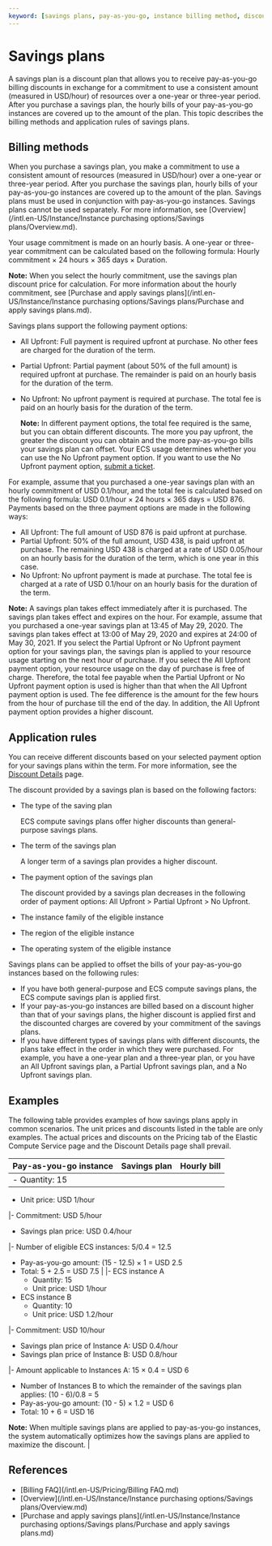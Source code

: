 ```yaml
---
keyword: [savings plans, pay-as-you-go, instance billing method, discount]
---
```


# Savings plans

A savings plan is a discount plan that allows you to receive pay-as-you-go billing discounts in exchange for a commitment to use a consistent amount \(measured in USD/hour\) of resources over a one-year or three-year period. After you purchase a savings plan, the hourly bills of your pay-as-you-go instances are covered up to the amount of the plan. This topic describes the billing methods and application rules of savings plans.

## Billing methods

When you purchase a savings plan, you make a commitment to use a consistent amount of resources \(measured in USD/hour\) over a one-year or three-year period. After you purchase the savings plan, hourly bills of your pay-as-you-go instances are covered up to the amount of the plan. Savings plans must be used in conjunction with pay-as-you-go instances. Savings plans cannot be used separately. For more information, see [Overview](/intl.en-US/Instance/Instance purchasing options/Savings plans/Overview.md).

Your usage commitment is made on an hourly basis. A one-year or three-year commitment can be calculated based on the following formula: Hourly commitment × 24 hours × 365 days × Duration.

**Note:** When you select the hourly commitment, use the savings plan discount price for calculation. For more information about the hourly commitment, see [Purchase and apply savings plans](/intl.en-US/Instance/Instance purchasing options/Savings plans/Purchase and apply savings plans.md).

Savings plans support the following payment options:

-   All Upfront: Full payment is required upfront at purchase. No other fees are charged for the duration of the term.
-   Partial Upfront: Partial payment \(about 50% of the full amount\) is required upfront at purchase. The remainder is paid on an hourly basis for the duration of the term.
-   No Upfront: No upfront payment is required at purchase. The total fee is paid on an hourly basis for the duration of the term.

    **Note:** In different payment options, the total fee required is the same, but you can obtain different discounts. The more you pay upfront, the greater the discount you can obtain and the more pay-as-you-go bills your savings plan can offset. Your ECS usage determines whether you can use the No Upfront payment option. If you want to use the No Upfront payment option, [submit a ticket](https://workorder-intl.console.aliyun.com/console.htm).


For example, assume that you purchased a one-year savings plan with an hourly commitment of USD 0.1/hour, and the total fee is calculated based on the following formula: USD 0.1/hour × 24 hours × 365 days = USD 876. Payments based on the three payment options are made in the following ways:

-   All Upfront: The full amount of USD 876 is paid upfront at purchase.
-   Partial Upfront: 50% of the full amount, USD 438, is paid upfront at purchase. The remaining USD 438 is charged at a rate of USD 0.05/hour on an hourly basis for the duration of the term, which is one year in this case.
-   No Upfront: No upfront payment is made at purchase. The total fee is charged at a rate of USD 0.1/hour on an hourly basis for the duration of the term.

**Note:** A savings plan takes effect immediately after it is purchased. The savings plan takes effect and expires on the hour. For example, assume that you purchased a one-year savings plan at 13:45 of May 29, 2020. The savings plan takes effect at 13:00 of May 29, 2020 and expires at 24:00 of May 30, 2021. If you select the Partial Upfront or No Upfront payment option for your savings plan, the savings plan is applied to your resource usage starting on the next hour of purchase. If you select the All Upfront payment option, your resource usage on the day of purchase is free of charge. Therefore, the total fee payable when the Partial Upfront or No Upfront payment option is used is higher than that when the All Upfront payment option is used. The fee difference is the amount for the few hours from the hour of purchase till the end of the day. In addition, the All Upfront payment option provides a higher discount.

## Application rules

You can receive different discounts based on your selected payment option for your savings plans within the term. For more information, see the [Discount Details](https://usercenter2-intl.aliyun.com/resource/spn/price) page.

The discount provided by a savings plan is based on the following factors:

-   The type of the saving plan

    ECS compute savings plans offer higher discounts than general-purpose savings plans.

-   The term of the savings plan

    A longer term of a savings plan provides a higher discount.

-   The payment option of the savings plan

    The discount provided by a savings plan decreases in the following order of payment options: All Upfront \> Partial Upfront \> No Upfront.

-   The instance family of the eligible instance
-   The region of the eligible instance
-   The operating system of the eligible instance

Savings plans can be applied to offset the bills of your pay-as-you-go instances based on the following rules:

-   If you have both general-purpose and ECS compute savings plans, the ECS compute savings plan is applied first.
-   If your pay-as-you-go instances are billed based on a discount higher than that of your savings plans, the higher discount is applied first and the discounted charges are covered by your commitment of the savings plans.
-   If you have different types of savings plans with different discounts, the plans take effect in the order in which they were purchased. For example, you have a one-year plan and a three-year plan, or you have an All Upfront savings plan, a Partial Upfront savings plan, and a No Upfront savings plan.

## Examples

The following table provides examples of how savings plans apply in common scenarios. The unit prices and discounts listed in the table are only examples. The actual prices and discounts on the Pricing tab of the Elastic Compute Service page and the Discount Details page shall prevail.

|Pay-as-you-go instance|Savings plan|Hourly bill|
|----------------------|------------|-----------|
|-   Quantity: 15
-   Unit price: USD 1/hour

|-   Commitment: USD 5/hour
-   Savings plan price: USD 0.4/hour

|-   Number of eligible ECS instances: 5/0.4 = 12.5
-   Pay-as-you-go amount: \(15 - 12.5\) × 1 = USD 2.5
-   Total: 5 + 2.5 = USD 7.5 |
|-   ECS instance A
    -   Quantity: 15
    -   Unit price: USD 1/hour
-   ECS instance B
    -   Quantity: 10
    -   Unit price: USD 1.2/hour

|-   Commitment: USD 10/hour
-   Savings plan price of Instance A: USD 0.4/hour
-   Savings plan price of Instance B: USD 0.8/hour

|-   Amount applicable to Instances A: 15 × 0.4 = USD 6
-   Number of Instances B to which the remainder of the savings plan applies: \(10 - 6\)/0.8 = 5
-   Pay-as-you-go amount: \(10 - 5\) × 1.2 = USD 6
-   Total: 10 + 6 = USD 16

**Note:** When multiple savings plans are applied to pay-as-you-go instances, the system automatically optimizes how the savings plans are applied to maximize the discount. |

## References

-   [Billing FAQ](/intl.en-US/Pricing/Billing FAQ.md)
-   [Overview](/intl.en-US/Instance/Instance purchasing options/Savings plans/Overview.md)
-   [Purchase and apply savings plans](/intl.en-US/Instance/Instance purchasing options/Savings plans/Purchase and apply savings plans.md)

